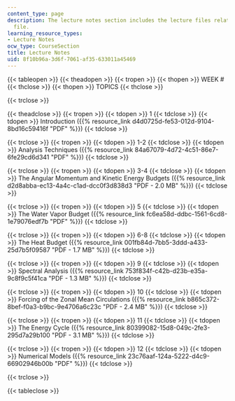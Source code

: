 ```yaml
---
content_type: page
description: The lecture notes section includes the lecture files related with the
  file.
learning_resource_types:
- Lecture Notes
ocw_type: CourseSection
title: Lecture Notes
uid: 8f10b96a-3d6f-7061-af35-633011a45469
---
```


{{< tableopen >}}
{{< theadopen >}}
{{< tropen >}}
{{< thopen >}}
WEEK #
{{< thclose >}}
{{< thopen >}}
TOPICS
{{< thclose >}}

{{< trclose >}}

{{< theadclose >}}
{{< tropen >}}
{{< tdopen >}}
1
{{< tdclose >}}
{{< tdopen >}}
Introduction ({{% resource_link d4d0725d-fe53-012d-9104-8bd16c59416f "PDF" %}})
{{< tdclose >}}

{{< trclose >}}
{{< tropen >}}
{{< tdopen >}}
1-2
{{< tdclose >}}
{{< tdopen >}}
Analysis Techniques ({{% resource_link 84a67079-4d72-4c51-86e7-6fe29cd6d341 "PDF" %}})
{{< tdclose >}}

{{< trclose >}}
{{< tropen >}}
{{< tdopen >}}
3-4
{{< tdclose >}}
{{< tdopen >}}
The Angular Momentum and Kinetic Energy Budgets ({{% resource_link d2d8abba-ec13-4a4c-c1ad-dcc0f3d838d3 "PDF - 2.0 MB" %}})
{{< tdclose >}}

{{< trclose >}}
{{< tropen >}}
{{< tdopen >}}
5
{{< tdclose >}}
{{< tdopen >}}
The Water Vapor Budget ({{% resource_link fc6ea58d-ddbc-1561-6cd8-1e79076edf7b "PDF" %}})
{{< tdclose >}}

{{< trclose >}}
{{< tropen >}}
{{< tdopen >}}
6-8
{{< tdclose >}}
{{< tdopen >}}
The Heat Budget ({{% resource_link 001fb84d-7bb5-3ddd-a433-25d7b5f09587 "PDF - 1.7 MB" %}})
{{< tdclose >}}

{{< trclose >}}
{{< tropen >}}
{{< tdopen >}}
9
{{< tdclose >}}
{{< tdopen >}}
Spectral Analysis ({{% resource_link 753f834f-c42b-d23b-e35a-9c8f9c5f41ca "PDF - 1.3 MB" %}})
{{< tdclose >}}

{{< trclose >}}
{{< tropen >}}
{{< tdopen >}}
10
{{< tdclose >}}
{{< tdopen >}}
Forcing of the Zonal Mean Circulations ({{% resource_link b865c372-8bef-f0a3-b9bc-9e4706a6c23c "PDF - 2.4 MB" %}})
{{< tdclose >}}

{{< trclose >}}
{{< tropen >}}
{{< tdopen >}}
11
{{< tdclose >}}
{{< tdopen >}}
The Energy Cycle ({{% resource_link 80399082-15d8-049c-2fe3-295d7a29b100 "PDF - 3.1 MB" %}})
{{< tdclose >}}

{{< trclose >}}
{{< tropen >}}
{{< tdopen >}}
12
{{< tdclose >}}
{{< tdopen >}}
Numerical Models ({{% resource_link 23c76aaf-124a-5222-d4c9-66902946b00b "PDF" %}})
{{< tdclose >}}

{{< trclose >}}

{{< tableclose >}}